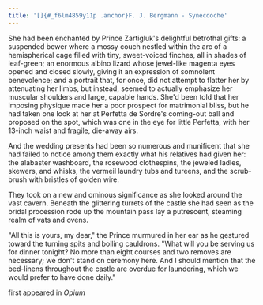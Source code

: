 ```yaml
---
title: '[]{#_f6lm4859y11p .anchor}F. J. Bergmann - Synecdoche'
---
```


She had been enchanted by Prince Zartigluk's delightful betrothal gifts:
a suspended bower where a mossy couch nestled within the arc of a
hemispherical cage filled with tiny, sweet-voiced finches, all in shades
of leaf-green; an enormous albino lizard whose jewel-like magenta eyes
opened and closed slowly, giving it an expression of somnolent
benevolence; and a portrait that, for once, did not attempt to flatter
her by attenuating her limbs, but instead, seemed to actually emphasize
her muscular shoulders and large, capable hands. She'd been told that
her imposing physique made her a poor prospect for matrimonial bliss,
but he had taken one look at her at Perfetta de Sordre's coming-out ball
and proposed on the spot, which was one in the eye for little Perfetta,
with her 13-inch waist and fragile, die-away airs.

And the wedding presents had been so numerous and munificent that she
had failed to notice among them exactly what his relatives had given
her: the alabaster washboard, the rosewood clothespins, the jeweled
ladles, skewers, and whisks, the vermeil laundry tubs and tureens, and
the scrub-brush with bristles of golden wire.

They took on a new and ominous significance as she looked around the
vast cavern. Beneath the glittering turrets of the castle she had seen
as the bridal procession rode up the mountain pass lay a putrescent,
steaming realm of vats and ovens.

"All this is yours, my dear," the Prince murmured in her ear as he
gestured toward the turning spits and boiling cauldrons. "What will you
be serving us for dinner tonight? No more than eight courses and two
removes are necessary; we don't stand on ceremony here. And I should
mention that the bed-linens throughout the castle are overdue for
laundering, which we would prefer to have done daily."

first appeared in *Opium*
